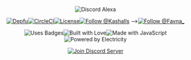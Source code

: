 <div align="center">

  <p>
<img src="https://www.hackster.io/32120/alexa-to-discord-36ae60" alt="Discord Alexa"/>
  </p>

  <p>
   <a href="https://depfu.com/repos/Kashalls/DiscordAlexa"><img src="https://img.shields.io/depfu/Kashalls/DiscordAlexa.svg?style=for-the-badge" alt="Depfu" /></a><!--
--><a href="https://travis-ci.org/Kashalls/DiscordAlexa"><img src="https://img.shields.io/travis/Kashalls/DiscordAlexa.svg?style=for-the-badge" alt="CircleCI"></a><!--
--><a href="https://github.com/Kashalls/DiscordAlexa/blob/master/LICENSE.md"><img src="https://img.shields.io/github/license/Kashalls/DiscordAlexa.svg?style=for-the-badge" alt="License"></a><!--
--><a href="https://twitter.com/Kashalls"><img src="https://img.shields.io/twitter/follow/Kashalls.svg?style=for-the-badge&label=Follow" alt="Follow @Kashalls"></a>
--><a href="https://twitter.com/Favna_"><img src="https://img.shields.io/twitter/follow/espadrine.svg?style=for-the-badge&label=Follow" alt="Follow @Favna_"></a>
<br/>

  <p>
  <img src="https://forthebadge.com/images/badges/uses-badges.svg" alt="Uses Badges"><!--
--><img src="https://forthebadge.com/images/badges/built-with-love.svg" alt="Built with Love"><!--
--><img src="https://forthebadge.com/images/badges/made-with-javascript.svg" alt="Made with JavaScript"><!--
--><img src="https://forthebadge.com/images/badges/powered-by-electricity.svg" alt="Powered by Electricity">
  </p>

  <p>
    <a href="https://discord.gg/47ux3hnt"><img src="https://canary.discordapp.com/api/guilds/444530405924798465/widget.png?style=banner2" alt="Join Discord Server"/></a>
  </p>
</div>

